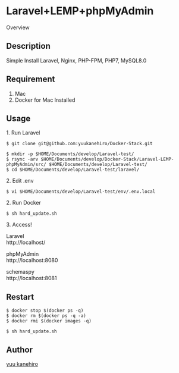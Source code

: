 Laravel+LEMP+phpMyAdmin
====

Overview

## Description

Simple Install Laravel, Nginx, PHP-FPM, PHP7, MySQL8.0


## Requirement

1. Mac
2. Docker for Mac Installed


## Usage


<p>1. Run Laravel</p>

```
$ git clone git@github.com:yuukanehiro/Docker-Stack.git

$ mkdir -p $HOME/Documents/develop/Laravel-test/
$ rsync -arv $HOME/Documents/develop/Docker-Stack/Laravel-LEMP-phpMyAdmin/src/ $HOME/Documents/develop/Laravel-test/
$ cd $HOME/Documents/develop/Laravel-test/laravel/
```

<p>2. Edit .env</p>

```
$ vi $HOME/Documents/develop/Laravel-test/env/.env.local
```


<p>2. Run Docker</p>

```
$ sh hard_update.sh
```


<p>3. Access!</p>

Laravel  
http://localhost/  

phpMyAdmin  
http://localhost:8080  

schemaspy  
http://localhost:8081  



## Restart

```
$ docker stop $(docker ps -q)
$ docker rm $(docker ps -q -a)
$ docker rmi $(docker images -q)

$ sh hard_update.sh
```



## Author

[yuu kanehiro](https://github.com/yuukanehiro)
